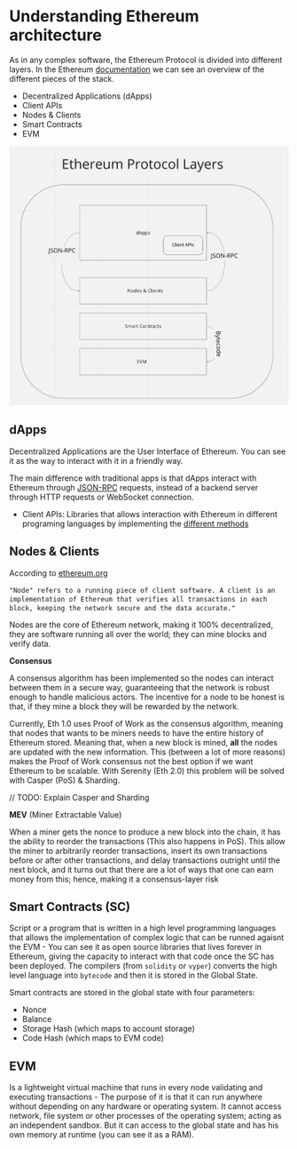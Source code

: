# Understanding Ethereum architecture

As in any complex software, the Ethereum Protocol is divided into different layers. In the Ethereum [documentation](https://ethereum.org/en/developers/docs/ethereum-stack/) we can see an overview of the different pieces of the stack.

- Decentralized Applications (dApps)
- Client APIs
- Nodes & Clients
- Smart Contracts
- EVM

<p float="center">
  <img src="./assets/ethereum-architecture-poc.png" />
</p>

## dApps

Decentralized Applications are the User Interface of Ethereum. You can see it as the way to interact with it in a friendly way.

The main difference with traditional apps is that dApps interact with Ethereum through [JSON-RPC](https://ethereum.org/en/developers/docs/apis/json-rpc/) requests, instead of a backend server through HTTP requests or WebSocket connection.

- Client APIs: Libraries that allows interaction with Ethereum in different programing languages by implementing the [different methods](https://playground.open-rpc.org/?schemaUrl=https://raw.githubusercontent.com/ethereum/eth1.0-apis/assembled-spec/openrpc.json&uiSchema%5BappBar%5D%5Bui:splitView%5D=true&uiSchema%5BappBar%5D%5Bui:input%5D=false&uiSchema%5BappBar%5D%5Bui:examplesDropdown%5D=false)

## Nodes & Clients

According to [ethereum.org](https://ethereum.org/en/developers/docs/nodes-and-clients/#what-are-nodes-and-clients)

```
"Node" refers to a running piece of client software. A client is an implementation of Ethereum that verifies all transactions in each block, keeping the network secure and the data accurate."
```

Nodes are the core of Ethereum network, making it 100% decentralized, they are software running all over the world; they can mine blocks and verify data.

**Consensus**

A consensus algorithm has been implemented so the nodes can interact between them in a secure way, guaranteeing that the network is robust enough to handle malicious actors. The incentive for a node to be honest is that, if they mine a block they will be rewarded by the network.

Currently, Eth 1.0 uses Proof of Work as the consensus algorithm, meaning that nodes that wants to be miners needs to have the entire history of Ethereum stored. Meaning that, when a new block is mined, **all** the nodes are updated with the new information. This (between a lot of more reasons) makes the Proof of Work consensus not the best option if we want Ethereum to be scalable. With Serenity (Eth 2.0) this problem will be solved with Casper (PoS) & Sharding.

// TODO: Explain Casper and Sharding

**MEV** (Miner Extractable Value)

When a miner gets the nonce to produce a new block into the chain, it has the ability to reorder the transactions (This also happens in PoS).
This allow the miner to arbitrarily reorder transactions, insert its own transactions before or after other transactions, and delay transactions outright until the next block, and it turns out that there are a lot of ways that one can earn money from this; hence, making it a consensus-layer risk

## Smart Contracts (SC)

Script or a program that is written in a high level programming languages that allows the implementation of complex logic that can be runned agaisnt the EVM - You can see it as open source libraries that lives forever in Ethereum, giving the capacity to interact with that code once the SC has been deployed. The compilers (from `solidity` or `vyper`) converts the high level language into `bytecode` and then it is stored in the Global State.

Smart contracts are stored in the global state with four parameters:
- Nonce
- Balance
- Storage Hash (which maps to account storage)
- Code Hash (which maps to EVM code)

## EVM

Is a lightweight virtual machine that runs in every node validating and executing transactions - The purpose of it is that it can run anywhere without depending on any hardware or operating system. It cannot access network, file system or other processes of the operating system; acting as an independent sandbox. But it can access to the global state and has his own memory at runtime (you can see it as a RAM).
